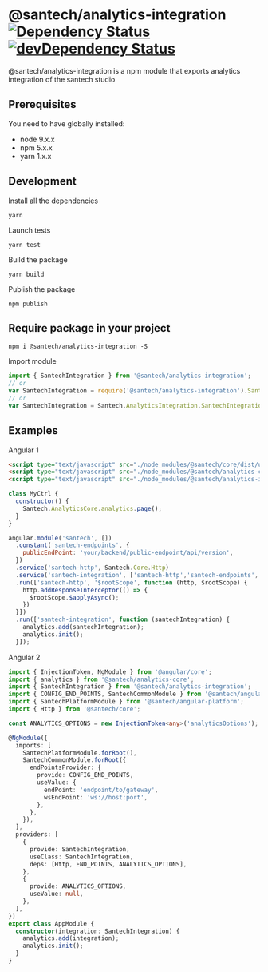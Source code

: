 @santech/analytics-integration
[![Dependency Status](https://david-dm.org/santech-org/studio/status.svg?path=%40santech%2Fanalytics-integration)](https://david-dm.org/santech-org/studio?path=%40santech%2Fanalytics-integration)
[![devDependency Status](https://david-dm.org/santech-org/studio/dev-status.svg?path=%40santech%2Fanalytics-integration)](https://david-dm.org/santech-org/studio?path=%40santech%2Fanalytics-integration&type=dev)
========

@santech/analytics-integration is a npm module that exports analytics integration of the santech studio

## Prerequisites

You need to have globally installed:

* node 9.x.x
* npm 5.x.x
* yarn 1.x.x

## Development

Install all the dependencies

```
yarn
```

Launch tests

```
yarn test
```

Build the package

```
yarn build
```

Publish the package

```
npm publish
```

## Require package in your project

```
npm i @santech/analytics-integration -S
```

Import module

```javascript
import { SantechIntegration } from '@santech/analytics-integration';
// or
var SantechIntegration = require('@santech/analytics-integration').SantechIntegration;
// or
var SantechIntegration = Santech.AnalyticsIntegration.SantechIntegration;
```

## Examples

Angular 1

```html
<script type="text/javascript" src="./node_modules/@santech/core/dist/umd/index.js"></script>
<script type="text/javascript" src="./node_modules/@santech/analytics-core/dist/umd/index.js"></script>
<script type="text/javascript" src="./node_modules/@santech/analytics-integration/dist/umd/index.js"></script>
```

```javascript
class MyCtrl {
  constructor() {
    Santech.AnalyticsCore.analytics.page();
  }
}

angular.module('santech', [])
  .constant('santech-endpoints', {
    publicEndPoint: 'your/backend/public-endpoint/api/version',
  })
  .service('santech-http', Santech.Core.Http)
  .service('santech-integration', ['santech-http','santech-endpoints', Santech.AnalyticsIntegration.SantechIntegration])
  .run(['santech-http', '$rootScope', function (http, $rootScope) {
    http.addResponseInterceptor(() => {
      $rootScope.$applyAsync();
    })
  }])
  .run(['santech-integration', function (santechIntegration) {
    analytics.add(santechIntegration);
    analytics.init();
  }]);
```

Angular 2

```typescript
import { InjectionToken, NgModule } from '@angular/core';
import { analytics } from '@santech/analytics-core';
import { SantechIntegration } from '@santech/analytics-integration';
import { CONFIG_END_POINTS, SantechCommonModule } from '@santech/angular-common';
import { SantechPlatformModule } from '@santech/angular-platform';
import { Http } from '@santech/core';

const ANALYTICS_OPTIONS = new InjectionToken<any>('analyticsOptions');

@NgModule({
  imports: [
    SantechPlatformModule.forRoot(),
    SantechCommonModule.forRoot({
      endPointsProvider: {
        provide: CONFIG_END_POINTS,
        useValue: {
          endPoint: 'endpoint/to/gateway',
          wsEndPoint: 'ws://host:port',
        },
      },
    }),
  ],
  providers: [
    {
      provide: SantechIntegration,
      useClass: SantechIntegration,
      deps: [Http, END_POINTS, ANALYTICS_OPTIONS],
    },
    {
      provide: ANALYTICS_OPTIONS,
      useValue: null,
    },
  ],
})
export class AppModule {
  constructor(integration: SantechIntegration) {
    analytics.add(integration);
    analytics.init();
  }
}
```
